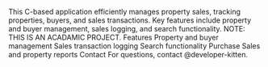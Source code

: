 This C-based application efficiently manages property sales, tracking properties, buyers, and sales transactions. Key features include property and buyer management, sales logging, and search functionality.
NOTE: THIS IS AN ACADAMIC PROJECT.
Features
Property and buyer management
Sales transaction logging
Search functionality
Purchase
Sales and property reports
Contact
For questions, contact @developer-kitten.
